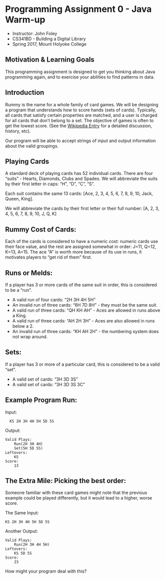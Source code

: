 # Programming Assignment 0 - Java Warm-up

- Instructor: John Foley
- CS341BD - Building a Digital Library
- Spring 2017, Mount Holyoke College

## Motivation & Learning Goals

This programming assignment is designed to get you thinking about Java programming again, and to exercise your abilities to find patterns in data.

## Introduction

Rummy is the name for a whole family of card games. We will be designing a program that understands how to score hands (sets of cards). Typically, all cards that satisfy certain properties are matched, and a user is charged for all cards that don’t belong to a set. The objective of games is often to get the lowest score.
(See the [Wikipedia Entry](https://en.wikipedia.org/wiki/Rummy) for a detailed discussion, history, etc).

Our program will be able to accept strings of input and output information about the valid groupings.

## Playing Cards
A standard deck of playing cards has 52 individual cards. There are four “suits” - Hearts, Diamonds, Clubs and Spades. We will abbreviate the suits by their first letter in caps: “H”, “D”, “C”, “S”.

Each suit contains the same 13 cards: [Ace, 2, 3, 4, 5, 6, 7, 8, 9, 10, Jack, Queen, King].

We will abbreviate the cards by their first letter or their full number: 
[A, 2, 3, 4, 5, 6, 7, 8, 9, 10, J, Q, K]

## Rummy Cost of Cards:

Each of the cards is considered to have a numeric cost: numeric cards use their face value, and the rest are assigned somewhat in order: J=11, Q=12, K=13, A=15. The ace “A” is worth more because of its use in runs, it motivates players to “get rid of them” first.

## Runs or Melds:
If a player has 3 or more cards of the same suit in order, this is considered to be a “run”.

- A valid run of four cards: “2H 3H 4H 5H”
- An invalid run of three cards: “6H 7D 8H” - they must be the same suit.
- A valid run of three cards: “QH KH AH” - Aces are allowed in runs above a King.
- A valid run of three cards: “AH 2H 3H” - Aces are also allowed in runs below a 2.
- An invalid run of three cards: “KH AH 2H” - the numbering system does not wrap around.

## Sets:
If a player has 3 or more of a particular card, this is considered to be a valid “set”.

- A valid set of cards: “3H 3D 3S”
- A valid set of cards: “3H 3D 3S 3C”

## Example Program Run:

Input:

      KS 2H 3H 4H 5H 5D 5S

Output:

    Valid Plays: 
        Run(2H 3H 4H)
        Set(5H 5D 5S)
    Leftovers: 
        KS
    Score: 
        13

## The Extra Mile: Picking the best order:
Someone familiar with these card games might note that the previous example could be played differently, but it would lead to a higher, worse score. 

The Same Input:

    KS 2H 3H 4H 5H 5D 5S

Another Output:
    
    Valid Plays: 
        Run(2H 3H 4H 5H)
    Leftovers: 
        KS 5D 5S
    Score: 
        23

How might your program deal with this?
